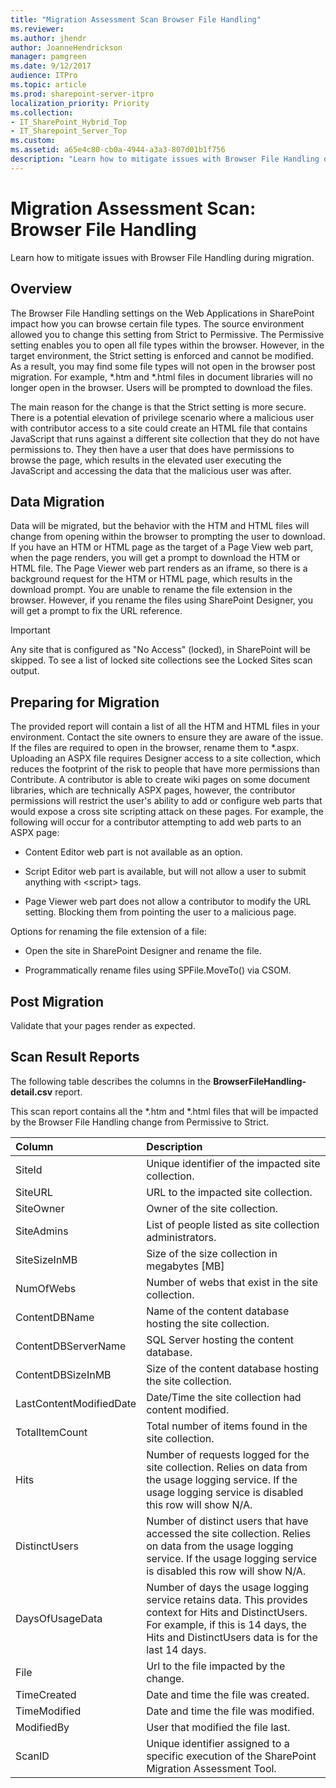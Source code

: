 ```yaml
---
title: "Migration Assessment Scan Browser File Handling"
ms.reviewer: 
ms.author: jhendr
author: JoanneHendrickson
manager: pamgreen
ms.date: 9/12/2017
audience: ITPro
ms.topic: article
ms.prod: sharepoint-server-itpro
localization_priority: Priority
ms.collection:
- IT_SharePoint_Hybrid_Top
- IT_Sharepoint_Server_Top
ms.custom:
ms.assetid: a65e4c80-cb0a-4944-a3a3-807d01b1f756
description: "Learn how to mitigate issues with Browser File Handling during migration."
---
```


# Migration Assessment Scan: Browser File Handling

Learn how to mitigate issues with Browser File Handling during migration.
  
## Overview

The Browser File Handling settings on the Web Applications in SharePoint impact how you can browse certain file types. The source environment allowed you to change this setting from Strict to Permissive. The Permissive setting enables you to open all file types within the browser. However, in the target environment, the Strict setting is enforced and cannot be modified. As a result, you may find some file types will not open in the browser post migration. For example, \*.htm and \*.html files in document libraries will no longer open in the browser. Users will be prompted to download the files.
  
The main reason for the change is that the Strict setting is more secure. There is a potential elevation of privilege scenario where a malicious user with contributor access to a site could create an HTML file that contains JavaScript that runs against a different site collection that they do not have permissions to. They then have a user that does have permissions to browse the page, which results in the elevated user executing the JavaScript and accessing the data that the malicious user was after.
  
## Data Migration

Data will be migrated, but the behavior with the HTM and HTML files will change from opening within the browser to prompting the user to download. If you have an HTM or HTML page as the target of a Page View web part, when the page renders, you will get a prompt to download the HTM or HTML file. The Page Viewer web part renders as an iframe, so there is a background request for the HTM or HTML page, which results in the download prompt. You are unable to rename the file extension in the browser. However, if you rename the files using SharePoint Designer, you will get a prompt to fix the URL reference.
  
> [!IMPORTANT]
> Any site that is configured as "No Access" (locked), in SharePoint will be skipped. To see a list of locked site collections see the Locked Sites scan output. 
  
## Preparing for Migration

The provided report will contain a list of all the HTM and HTML files in your environment. Contact the site owners to ensure they are aware of the issue. If the files are required to open in the browser, rename them to \*.aspx. Uploading an ASPX file requires Designer access to a site collection, which reduces the footprint of the risk to people that have more permissions than Contribute. A contributor is able to create wiki pages on some document libraries, which are technically ASPX pages, however, the contributor permissions will restrict the user's ability to add or configure web parts that would expose a cross site scripting attack on these pages. For example, the following will occur for a contributor attempting to add web parts to an ASPX page:
  
- Content Editor web part is not available as an option.
    
- Script Editor web part is available, but will not allow a user to submit anything with \<script\> tags.
    
- Page Viewer web part does not allow a contributor to modify the URL setting. Blocking them from pointing the user to a malicious page.
    
Options for renaming the file extension of a file:
  
- Open the site in SharePoint Designer and rename the file.
    
- Programmatically rename files using SPFile.MoveTo() via CSOM.
    
## Post Migration

Validate that your pages render as expected.
  
## Scan Result Reports

The following table describes the columns in the **BrowserFileHandling-detail.csv** report. 
  
This scan report contains all the \*.htm and \*.html files that will be impacted by the Browser File Handling change from Permissive to Strict.
  
|**Column﻿**|**Description﻿**|
|:-----|:-----|
|SiteId  <br/> |Unique identifier of the impacted site collection.  <br/> |
|SiteURL  <br/> |URL to the impacted site collection.  <br/> |
|SiteOwner  <br/> |Owner of the site collection.  <br/> |
|SiteAdmins  <br/> |List of people listed as site collection administrators.  <br/> |
|SiteSizeInMB  <br/> |Size of the size collection in megabytes [MB]  <br/> |
|NumOfWebs  <br/> |Number of webs that exist in the site collection.  <br/> |
|ContentDBName  <br/> |Name of the content database hosting the site collection.  <br/> |
|ContentDBServerName  <br/> |SQL Server hosting the content database.  <br/> |
|ContentDBSizeInMB  <br/> |Size of the content database hosting the site collection.  <br/> |
|LastContentModifiedDate  <br/> |Date/Time the site collection had content modified.  <br/> |
|TotalItemCount  <br/> |Total number of items found in the site collection.  <br/> |
|Hits  <br/> |Number of requests logged for the site collection. Relies on data from the usage logging service. If the usage logging service is disabled this row will show N/A.  <br/> |
|DistinctUsers  <br/> |Number of distinct users that have accessed the site collection. Relies on data from the usage logging service. If the usage logging service is disabled this row will show N/A.  <br/> |
|DaysOfUsageData  <br/> |Number of days the usage logging service retains data. This provides context for Hits and DistinctUsers. For example, if this is 14 days, the Hits and DistinctUsers data is for the last 14 days.  <br/> |
|File﻿  <br/> |Url to the file impacted by the change.﻿  <br/> |
|TimeCreated﻿  <br/> |Date and time the file was created.﻿  <br/> |
|TimeModified﻿  <br/> |Date and time the file was modified﻿.  <br/> |
|ModifiedBy﻿  <br/> |User that modified the file last.﻿  <br/> |
|ScanID  <br/> |Unique identifier assigned to a specific execution of the SharePoint Migration Assessment Tool.  <br/> |
   


